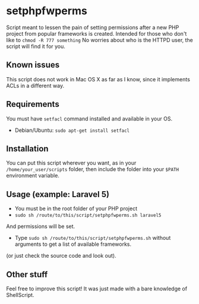 # setphpfwperms
Script meant to lessen the pain of setting permissions after a new PHP project from popular frameworks is created. 
Intended for those who don't like to `chmod -R 777 something`
No worries about who is the HTTPD user, the script will find it for you.

## Known issues
This script does not work in Mac OS X as far as I know, since it implements ACLs in a different way. 

## Requirements
You must have `setfacl` command installed and available in your OS.
 * Debian/Ubuntu: `sudo apt-get install setfacl`

## Installation
You can put this script wherever you want, as in your `/home/your_user/scripts` folder, then include the folder into your `$PATH` environment variable.

## Usage (example: Laravel 5)
 * You must be in the root folder of your PHP project
 * `sudo sh /route/to/this/script/setphpfwperms.sh laravel5`

And permissions will be set.

 * Type `sudo sh /route/to/this/script/setphpfwperms.sh` without arguments to get a list of available frameworks.
 
(or just check the source code and look out).

## Other stuff

Feel free to improve this script! It was just made with a bare knowledge of ShellScript.
